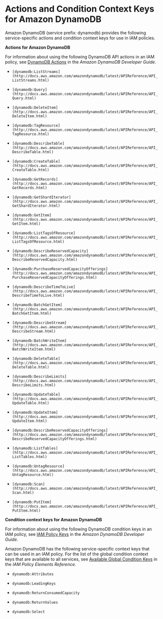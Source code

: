 # Actions and Condition Context Keys for Amazon DynamoDB<a name="list_dynamodb"></a>

Amazon DynamoDB \(service prefix: dynamodb\) provides the following service\-specific actions and condition context keys for use in IAM policies\.

**Actions for Amazon DynamoDB**

For information about using the following DynamoDB API actions in an IAM policy, see [DynamoDB Actions](http://docs.aws.amazon.com/amazondynamodb/latest/developerguide/UsingIAMWithDDB.html#UsingWithActions) in the *Amazon DynamoDB Developer Guide*\.

+ `[dynamodb:ListStreams](http://docs.aws.amazon.com/amazondynamodb/latest/APIReference/API_ListStreams.html)`

+ `[dynamodb:Query](http://docs.aws.amazon.com/amazondynamodb/latest/APIReference/API_Query.html)`

+ `[dynamodb:DeleteItem](http://docs.aws.amazon.com/amazondynamodb/latest/APIReference/API_DeleteItem.html)`

+ `[dynamodb:TagResource](http://docs.aws.amazon.com/amazondynamodb/latest/APIReference/API_TagResource.html)`

+ `[dynamodb:DescribeTable](http://docs.aws.amazon.com/amazondynamodb/latest/APIReference/API_DescribeTable.html)`

+ `[dynamodb:CreateTable](http://docs.aws.amazon.com/amazondynamodb/latest/APIReference/API_CreateTable.html)`

+ `[dynamodb:GetRecords](http://docs.aws.amazon.com/amazondynamodb/latest/APIReference/API_GetRecords.html)`

+ `[dynamodb:GetShardIterator](http://docs.aws.amazon.com/amazondynamodb/latest/APIReference/API_GetShardIterator.html)`

+ `[dynamodb:GetItem](http://docs.aws.amazon.com/amazondynamodb/latest/APIReference/API_GetItem.html)`

+ `[dynamodb:ListTagsOfResource](http://docs.aws.amazon.com/amazondynamodb/latest/APIReference/API_ListTagsOfResource.html)`

+ `[dynamodb:DescribeReservedCapacity](http://docs.aws.amazon.com/amazondynamodb/latest/APIReference/API_DescribeReservedCapacity.html)`

+ `[dynamodb:PurchaseReservedCapacityOfferings](http://docs.aws.amazon.com/amazondynamodb/latest/APIReference/API_PurchaseReservedCapacityOfferings.html)`

+ `[dynamodb:DescribeTimeToLive](http://docs.aws.amazon.com/amazondynamodb/latest/APIReference/API_DescribeTimeToLive.html)`

+ `[dynamodb:BatchGetItem](http://docs.aws.amazon.com/amazondynamodb/latest/APIReference/API_BatchGetItem.html)`

+ `[dynamodb:DescribeStream](http://docs.aws.amazon.com/amazondynamodb/latest/APIReference/API_DescribeStream.html)`

+ `[dynamodb:BatchWriteItem](http://docs.aws.amazon.com/amazondynamodb/latest/APIReference/API_BatchWriteItem.html)`

+ `[dynamodb:DeleteTable](http://docs.aws.amazon.com/amazondynamodb/latest/APIReference/API_DeleteTable.html)`

+ `[dynamodb:DescribeLimits](http://docs.aws.amazon.com/amazondynamodb/latest/APIReference/API_DescribeLimits.html)`

+ `[dynamodb:UpdateTable](http://docs.aws.amazon.com/amazondynamodb/latest/APIReference/API_UpdateTable.html)`

+ `[dynamodb:UpdateItem](http://docs.aws.amazon.com/amazondynamodb/latest/APIReference/API_UpdateItem.html)`

+ `[dynamodb:DescribeReservedCapacityOfferings](http://docs.aws.amazon.com/amazondynamodb/latest/APIReference/API_DescribeReservedCapacityOfferings.html)`

+ `[dynamodb:ListTables](http://docs.aws.amazon.com/amazondynamodb/latest/APIReference/API_ListTables.html)`

+ `[dynamodb:UntagResource](http://docs.aws.amazon.com/amazondynamodb/latest/APIReference/API_UntagResource.html)`

+ `[dynamodb:Scan](http://docs.aws.amazon.com/amazondynamodb/latest/APIReference/API_Scan.html)`

+ `[dynamodb:PutItem](http://docs.aws.amazon.com/amazondynamodb/latest/APIReference/API_PutItem.html)`

**Condition context keys for Amazon DynamoDB**

For information about using the following DynamoDB condition keys in an IAM policy, see [IAM Policy Keys](http://docs.aws.amazon.com/amazondynamodb/latest/developerguide/UsingIAMWithDDB.html#IAMPolicyKeys) in the *Amazon DynamoDB Developer Guide*\.

Amazon DynamoDB has the following service\-specific context keys that can be used in an IAM policy\. For the list of the global condition context keys that are available to all services, see [Available Global Condition Keys](reference_policies_condition-keys.md#AvailableKeys) in the *IAM Policy Elements Reference*\.

+ `dynamodb:Attributes`

+ `dynamodb:LeadingKeys`

+ `dynamodb:ReturnConsumedCapacity`

+ `dynamodb:ReturnValues`

+ `dynamodb:Select`